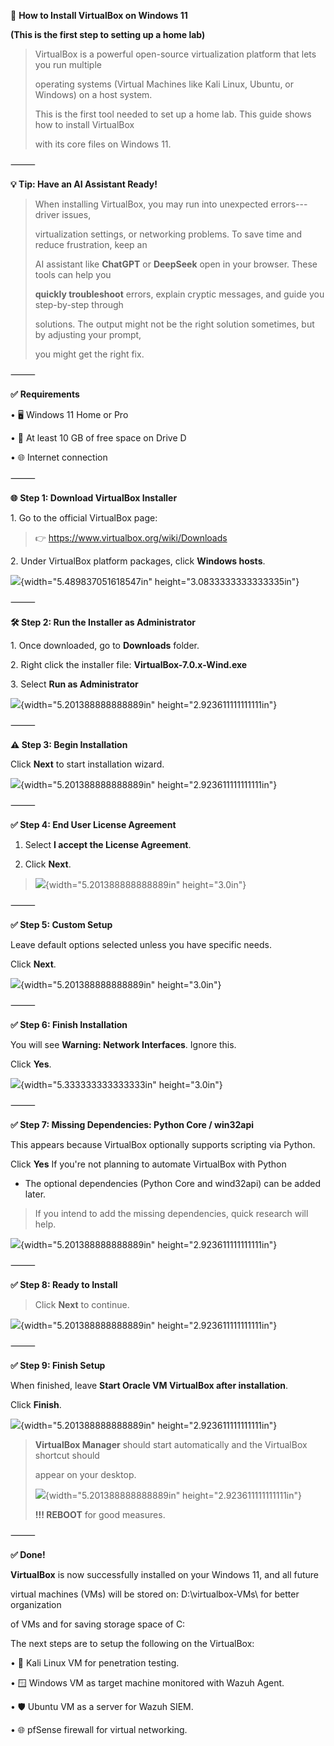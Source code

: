 ﻿**💽** **How to Install VirtualBox on Windows 11**

**(This is the first step to setting up a home lab)**

> VirtualBox is a powerful open-source virtualization platform that lets
> you run multiple
>
> operating systems (Virtual Machines like Kali Linux, Ubuntu, or
> Windows) on a host system.
>
> This is the first tool needed to set up a home lab. This guide shows
> how to install VirtualBox
>
> with its core files on Windows 11.

⸻

**💡 Tip: Have an AI Assistant Ready!**

> When installing VirtualBox, you may run into unexpected
> errors---driver issues,
>
> virtualization settings, or networking problems. To save time and
> reduce frustration, keep an
>
> AI assistant like **ChatGPT** or **DeepSeek** open in your browser.
> These tools can help you
>
> **quickly troubleshoot** errors, explain cryptic messages, and guide
> you step-by-step through
>
> solutions. The output might not be the right solution sometimes, but
> by adjusting your prompt,
>
> you might get the right fix.

⸻

**✅** **Requirements**

• 🖥️ Windows 11 Home or Pro

• 💾 At least 10 GB of free space on Drive D

• 🌐 Internet connection

⸻

**🌐** **Step 1: Download VirtualBox Installer**

1\. Go to the official VirtualBox page:

> 👉 <https://www.virtualbox.org/wiki/Downloads>

2\. Under VirtualBox platform packages, click **Windows hosts**.

![](images/1VBox2-images/1.png){width="5.489837051618547in"
height="3.0833333333333335in"}

⸻

**🛠️ Step 2: Run the Installer as Administrator**

1\. Once downloaded, go to **Downloads** folder.

2\. Right click the installer file: **VirtualBox-7.0.x-Wind.exe**

3\. Select **Run as Administrator**

![](images/1VBox2-images/2.png){width="5.201388888888889in"
height="2.923611111111111in"}

⸻

**⚠️ Step 3: Begin Installation**

Click **Next** to start installation wizard.

![](images/1VBox2-images/3.png){width="5.201388888888889in"
height="2.923611111111111in"}

⸻

**✅ Step 4: End User License Agreement**

1.  Select **I accept the License Agreement**.

2.  Click **Next**.

> ![](images/1VBox2-images/4.png){width="5.201388888888889in" height="3.0in"}

⸻

**✅ Step 5: Custom Setup**

Leave default options selected unless you have specific needs.

Click **Next**.

![](images/1VBox2-images/5.png){width="5.201388888888889in" height="3.0in"}

⸻

**✅ Step 6: Finish Installation**

You will see **Warning: Network Interfaces**. Ignore this.

Click **Yes**.

![](images/1VBox2-images/6.png){width="5.333333333333333in" height="3.0in"}

⸻

**✅ Step 7: Missing Dependencies: Python Core / win32api**

This appears because VirtualBox optionally supports scripting via
Python.

Click **Yes** If you're not planning to automate VirtualBox with Python

- The optional dependencies (Python Core and wind32api) can be added
  later.

> If you intend to add the missing dependencies, quick research will
> help.

![](images/1VBox2-images/7.png){width="5.201388888888889in"
height="2.923611111111111in"}

⸻

**✅ Step 8: Ready to Install**

> Click **Next** to continue.

![]( images/1VBox2-images/8.png){width="5.201388888888889in"
height="2.923611111111111in"}

⸻

**✅ Step 9: Finish Setup**

When finished, leave **Start Oracle VM VirtualBox after installation**.

Click **Finish**.

![](images/1VBox2-images/9.png){width="5.201388888888889in"
height="2.923611111111111in"}

> **VirtualBox Manager** should start automatically and the VirtualBox
> shortcut should
>
> appear on your desktop.
>
> ![](images/1VBox2-images/10.png){width="5.201388888888889in"
> height="2.923611111111111in"}
>
> **!!! REBOOT** for good measures.

⸻

**✅ Done!**

**VirtualBox** is now successfully installed on your Windows 11, and all
future

virtual machines (VMs) will be stored on: D:\\virtualbox-VMs\\ for
better organization

of VMs and for saving storage space of C:

The next steps are to setup the following on the VirtualBox:

• 🧪 Kali Linux VM for penetration testing.

• 🪟 Windows VM as target machine monitored with Wazuh Agent.

• 🛡️ Ubuntu VM as a server for Wazuh SIEM.

• 🌐 pfSense firewall for virtual networking.
